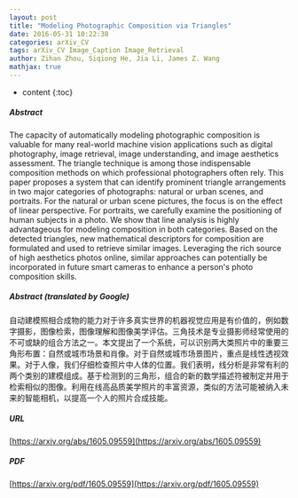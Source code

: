 ```yaml
---
layout: post
title: "Modeling Photographic Composition via Triangles"
date: 2016-05-31 10:22:38
categories: arXiv_CV
tags: arXiv_CV Image_Caption Image_Retrieval
author: Zihan Zhou, Siqiong He, Jia Li, James Z. Wang
mathjax: true
---
```


* content
{:toc}

##### Abstract
The capacity of automatically modeling photographic composition is valuable for many real-world machine vision applications such as digital photography, image retrieval, image understanding, and image aesthetics assessment. The triangle technique is among those indispensable composition methods on which professional photographers often rely. This paper proposes a system that can identify prominent triangle arrangements in two major categories of photographs: natural or urban scenes, and portraits. For the natural or urban scene pictures, the focus is on the effect of linear perspective. For portraits, we carefully examine the positioning of human subjects in a photo. We show that line analysis is highly advantageous for modeling composition in both categories. Based on the detected triangles, new mathematical descriptors for composition are formulated and used to retrieve similar images. Leveraging the rich source of high aesthetics photos online, similar approaches can potentially be incorporated in future smart cameras to enhance a person's photo composition skills.

##### Abstract (translated by Google)
自动建模照相合成物的能力对于许多真实世界的机器视觉应用是有价值的，例如数字摄影，图像检索，图像理解和图像美学评估。三角技术是专业摄影师经常使用的不可或缺的组合方法之一。本文提出了一个系统，可以识别两大类照片中的重要三角形布置：自然或城市场景和肖像。对于自然或城市场景图片，重点是线性透视效果。对于人像，我们仔细检查照片中人体的位置。我们表明，线分析是非常有利的两个类别的建模组成。基于检测到的三角形，组合的新的数学描述符被制定并用于检索相似的图像。利用在线高品质美学照片的丰富资源，类似的方法可能被纳入未来的智能相机，以提高一个人的照片合成技能。

##### URL
[https://arxiv.org/abs/1605.09559](https://arxiv.org/abs/1605.09559)

##### PDF
[https://arxiv.org/pdf/1605.09559](https://arxiv.org/pdf/1605.09559)


